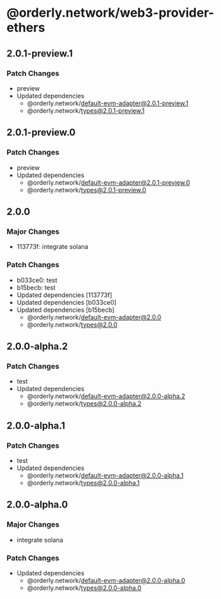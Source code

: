 # @orderly.network/web3-provider-ethers

## 2.0.1-preview.1

### Patch Changes

- preview
- Updated dependencies
  - @orderly.network/default-evm-adapter@2.0.1-preview.1
  - @orderly.network/types@2.0.1-preview.1

## 2.0.1-preview.0

### Patch Changes

- preview
- Updated dependencies
  - @orderly.network/default-evm-adapter@2.0.1-preview.0
  - @orderly.network/types@2.0.1-preview.0

## 2.0.0

### Major Changes

- 113773f: integrate solana

### Patch Changes

- b033ce0: test
- b15becb: test
- Updated dependencies [113773f]
- Updated dependencies [b033ce0]
- Updated dependencies [b15becb]
  - @orderly.network/default-evm-adapter@2.0.0
  - @orderly.network/types@2.0.0

## 2.0.0-alpha.2

### Patch Changes

- test
- Updated dependencies
  - @orderly.network/default-evm-adapter@2.0.0-alpha.2
  - @orderly.network/types@2.0.0-alpha.2

## 2.0.0-alpha.1

### Patch Changes

- test
- Updated dependencies
  - @orderly.network/default-evm-adapter@2.0.0-alpha.1
  - @orderly.network/types@2.0.0-alpha.1

## 2.0.0-alpha.0

### Major Changes

- integrate solana

### Patch Changes

- Updated dependencies
  - @orderly.network/default-evm-adapter@2.0.0-alpha.0
  - @orderly.network/types@2.0.0-alpha.0
